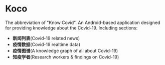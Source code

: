 # Koco

The abbreviation of "Know Covid". An Android-based application designed for providing knowledge about the Covid-19.
Including sections:
- **新闻列表**(Covid-19 related news)
- **疫情数据**(Covid-19 realtime data)
- **疫情图谱**(A knowledge graph of all about Covid-19)
- **知疫学者**(Research workers & findings on Covid-19)
